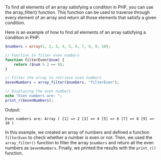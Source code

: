 To find all elements of an array satisfying a condition in PHP, you can use the array_filter() function. This function can be used to traverse through every element of an array and return all those elements that satisfy a given condition.

Here is an example of how to find all elements of an array satisfying a condition in PHP:

```php
$numbers = array(1, 2, 3, 4, 5, 6, 7, 8, 9, 10);

// Function to filter even numbers
function filterEven($num) {
    return ($num % 2 == 0);
}

// Filter the array to retrieve even numbers
$evenNumbers = array_filter($numbers, "filterEven");

// Displaying the even numbers
echo "Even numbers are: ";
print_r($evenNumbers);
```

Output:
```
Even numbers are: Array ( [1] => 2 [3] => 4 [5] => 6 [7] => 8 [9] => 10 )
```

In this example, we created an array of numbers and defined a function `filterEven` to check whether a number is even or not. Then, we used the `array_filter()` function to filter the array `$numbers` and return all the even numbers as `$evenNumbers`. Finally, we printed the results with the `print_r()` function.